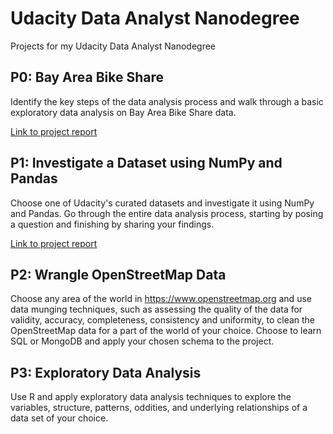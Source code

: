 # Udacity Data Analyst Nanodegree
Projects for my Udacity Data Analyst Nanodegree

## P0: Bay Area Bike Share 

Identify the key steps of the data analysis process and walk through a basic exploratory data analysis on Bay Area Bike
Share data. 

[Link to project report](https://github.com/iyer-karthik/udacity-dand/blob/master/p0/Bay_Area_Bike_Share_Analysis.ipynb)

## P1: Investigate a Dataset using NumPy and Pandas

Choose one of Udacity's curated datasets and investigate it using NumPy and Pandas. Go through the entire data analysis
process, starting by posing a question and finishing by sharing your findings.

[Link to project report](https://github.com/iyer-karthik/udacity-dand/blob/master/p1/titanic_notebook.ipynb)

## P2: Wrangle OpenStreetMap Data

Choose any area of the world in https://www.openstreetmap.org and use data munging techniques, such as assessing the quality 
of the data for validity, accuracy, completeness, consistency and uniformity, to clean the OpenStreetMap data for a part of 
the world of your choice. Choose to learn SQL or MongoDB and apply your chosen schema to the project.

## P3: Exploratory Data Analysis

Use R and apply exploratory data analysis techniques to explore the variables, structure, patterns, oddities, and underlying
relationships of a data set of your choice.
